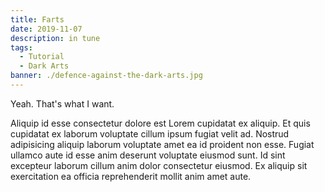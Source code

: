 ```yaml
---
title: Farts
date: 2019-11-07
description: in tune
tags:
  - Tutorial
  - Dark Arts
banner: ./defence-against-the-dark-arts.jpg
---
```

Yeah. That's what I want.

Aliquip id esse consectetur dolore est Lorem cupidatat ex aliquip. Et quis cupidatat ex laborum voluptate cillum ipsum fugiat velit ad. Nostrud adipisicing aliquip laborum voluptate amet ea id proident non esse. Fugiat ullamco aute id esse anim deserunt voluptate eiusmod sunt. Id sint excepteur laborum cillum anim dolor consectetur eiusmod. Ex aliquip sit exercitation ea officia reprehenderit mollit anim amet aute.